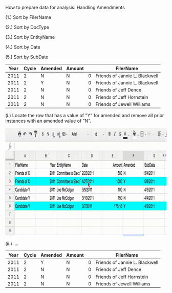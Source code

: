 How to prepare data for analysis: Handling Amendments

(1.) Sort by FilerName

(2.) Sort by DocType

(3.) Sort by EntityName

(4.) Sort by Date

(5.) Sort by SubDate


|Year|Cycle|Amended|Amount||FilerName|
| ------ | ------ | ------ | ------ | ------ | ------ |
|2011|2|N|N|0|Friends of Jannie L. Blackwell|
|2011|2|Y|N|0|Friends of Jannie L. Blackwell|
|2011|2|N|N|0|Friends of Jeff Dence|
|2011|2|N|N|0|Friends of Jeff Hornstein|
|2011|2|N|N|0|Friends of Jewell Williams|


(i.) Locate the row that has a value of "Y" for amended and remove all prior instances with an amended value of "N".


![alt text](https://github.com/CityOfPhiladelphia/campaign-finance-data-cleanup/blob/master/out2.gif "Logo Title Text 1")







(ii.) ....

			
|Year|Cycle|Amended|Amount||FilerName|
| ------ | ------ | ------ | ------ | ------ | ------ |
|2011|2|Y|N|0|Friends of Jannie L. Blackwell|
|2011|2|N|N|0|Friends of Jeff Dence|
|2011|2|N|N|0|Friends of Jeff Hornstein|
|2011|2|N|N|0|Friends of Jewell Williams|


